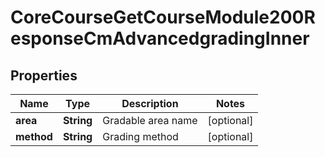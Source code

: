 

# CoreCourseGetCourseModule200ResponseCmAdvancedgradingInner


## Properties

| Name | Type | Description | Notes |
|------------ | ------------- | ------------- | -------------|
|**area** | **String** | Gradable area name |  [optional] |
|**method** | **String** | Grading method |  [optional] |



